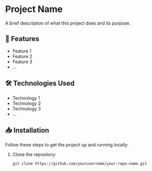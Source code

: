 # Project Name

A brief description of what this project does and its purpose.

## 🚀 Features

- Feature 1
- Feature 2
- Feature 3
- ...

## 🛠 Technologies Used

- Technology 1
- Technology 2
- Technology 3
- ...

## 📥 Installation

Follow these steps to get the project up and running locally:

1. Clone the repository:
   ```bash
   git clone https://github.com/yourusername/your-repo-name.git
